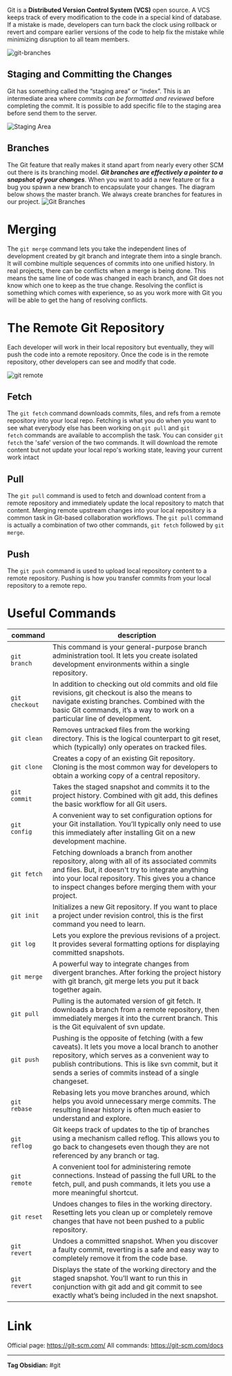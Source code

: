 Git is a **Distributed Version Control System (VCS)** open source. A VCS keeps track of every modification to the code in a special kind of database. If a mistake is made, developers can turn back the clock using rollback or revert and compare earlier versions of the code to help fix the mistake while minimizing disruption to all team members.

![git-branches](./../../Assets/Images/Notes/gitBranchesMerge.jpg)

## Staging and Committing the Changes
Git has something called the “staging area” or “index”. This is an intermediate area where _commits can be formatted_ _and reviewed_ before completing the commit. It is possible to add specific file to the staging area before send them to the server.

![Staging Area](./../../Assets/Images/Notes/stagingArea.jpg)

## Branches
The Git feature that really makes it stand apart from nearly every other SCM out there is its branching model. **_Git branches are effectively a pointer to a snapshot of your changes_**. When you want to add a new feature or fix a bug you spawn a new branch to encapsulate your changes. The diagram below shows the master branch. We always create branches for features in our project.
![Git Branches](./../../Assets/Images/Notes/gitBranches.jpg)

# Merging
The `git merge` command lets you take the independent lines of development created by git branch and integrate them into a single branch. It will combine multiple sequences of commits into one unified history. In real projects, there can be conflicts when a merge is being done. This means the same line of code was changed in each branch, and Git does not know which one to keep as the true change. Resolving the conflict is something which comes with experience, so as you work more with Git you will be able to get the hang of resolving conflicts.
# The Remote Git Repository

Each developer will work in their local repository but eventually, they will push the code into a remote repository. Once the code is in the remote repository, other developers can see and modify that code.

![git remote](./../../Assets/Images/Notes/gitRemote.svg)

## Fetch
The `git fetch` command downloads commits, files, and refs from a remote repository into your local repo. Fetching is what you do when you want to see what everybody else has been working on.`git pull` and `git fetch` commands are available to accomplish the task. You can consider `git fetch` the 'safe' version of the two commands. It will download the remote content but not update your local repo's working state, leaving your current work intact
## Pull
The `git pull` command is used to fetch and download content from a remote repository and immediately update the local repository to match that content. Merging remote upstream changes into your local repository is a common task in Git-based collaboration workflows. The `git pull` command is actually a combination of two other commands, `git fetch` followed by `git merge`.
## Push
The `git push` command is used to upload local repository content to a remote repository. Pushing is how you transfer commits from your local repository to a remote repo.

# Useful Commands
| command        | description                                                                                                                                                                                                                                                          |
| -------------- | -------------------------------------------------------------------------------------------------------------------------------------------------------------------------------------------------------------------------------------------------------------------- |
| `git branch`   | This command is your general-purpose branch administration tool. It lets you create isolated development environments within a single repository.                                                                                                                    |
| `git checkout` | In addition to checking out old commits and old file revisions, git checkout is also the means to navigate existing branches. Combined with the basic Git commands, it’s a way to work on a particular line of development.                                          |
| `git clean`    | Removes untracked files from the working directory. This is the logical counterpart to git reset, which (typically) only operates on tracked files.                                                                                                                  |
| `git clone`    | Creates a copy of an existing Git repository. Cloning is the most common way for developers to obtain a working copy of a central repository.                                                                                                                        |
| `git commit`   | Takes the staged snapshot and commits it to the project history. Combined with git add, this defines the basic workflow for all Git users.                                                                                                                           |
| `git config`   | A convenient way to set configuration options for your Git installation. You’ll typically only need to use this immediately after installing Git on a new development machine.                                                                                       |
| `git fetch`    | Fetching downloads a branch from another repository, along with all of its associated commits and files. But, it doesn't try to integrate anything into your local repository. This gives you a chance to inspect changes before merging them with your project.     |
| `git init`     | Initializes a new Git repository. If you want to place a project under revision control, this is the first command you need to learn.                                                                                                                                |
| `git log`      | Lets you explore the previous revisions of a project. It provides several formatting options for displaying committed snapshots.                                                                                                                                     |
| `git merge`    | A powerful way to integrate changes from divergent branches. After forking the project history with git branch, git merge lets you put it back together again.                                                                                                       |
| `git pull`     | Pulling is the automated version of git fetch. It downloads a branch from a remote repository, then immediately merges it into the current branch. This is the Git equivalent of svn update.                                                                         |
| `git push`     | Pushing is the opposite of fetching (with a few caveats). It lets you move a local branch to another repository, which serves as a convenient way to publish contributions. This is like svn commit, but it sends a series of commits instead of a single changeset. |
| `git rebase`   | Rebasing lets you move branches around, which helps you avoid unnecessary merge commits. The resulting linear history is often much easier to understand and explore.                                                                                                |
| `git reflog`   | Git keeps track of updates to the tip of branches using a mechanism called reflog. This allows you to go back to changesets even though they are not referenced by any branch or tag.                                                                                |
| `git remote`   | A convenient tool for administering remote connections. Instead of passing the full URL to the fetch, pull, and push commands, it lets you use a more meaningful shortcut.                                                                                           |
| `git reset`    | Undoes changes to files in the working directory. Resetting lets you clean up or completely remove changes that have not been pushed to a public repository.                                                                                                         |
| `git revert`   | Undoes a committed snapshot. When you discover a faulty commit, reverting is a safe and easy way to completely remove it from the code base.                                                                                                                         |
| `git revert`   | Displays the state of the working directory and the staged snapshot. You’ll want to run this in conjunction with git add and git commit to see exactly what’s being included in the next snapshot.                                                                   |

# Link
Official page: https://git-scm.com/
All commands: https://git-scm.com/docs

---

**Tag Obsidian:** #git 
